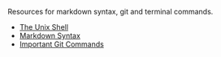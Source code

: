 
Resources for markdown syntax, git and terminal commands.

- [The Unix Shell](http://www.mathcs.emory.edu/~valerie/courses/fall10/155/resources/unix_cheatsheet.html)
- [Markdown Syntax](https://www.rstudio.com/wp-content/uploads/2015/03/rmarkdown-reference.pdf)
- [Important Git Commands](https://blog.learncodeonline.in/git-all-in-one-cheat-sheet-a-collection-of-the-most-useful-git-commands)
